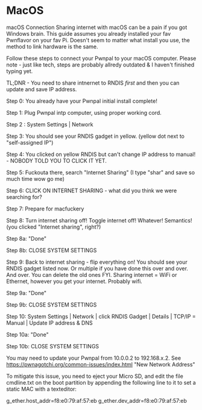 # MacOS
macOS Connection 
Sharing internet with macOS can be a pain if you got Windows brain. This guide assumes you already installed your fav Pwnflavor on your fav Pi. Doesn't seem to matter what install you use, the method to link hardware is the same.  

Follow these steps to connect your Pwnpal to your macOS computer. Please note - just like tech, steps are probably allredy outdated & I haven't finished typing yet. 

TL;DNR - You need to share intnernet to RNDIS *first* and then you can update and save IP address. 

Step 0: You already have your Pwnpal initial install complete! 

Step 1: Plug Pwnpal intp computer, using proper working cord.

Step 2 : System Settings | Network

Step 3: You should see your RNDIS gadget in yellow. (yellow dot next to "self-assigned IP") 

Step 4: You clicked on yellow RNDIS but can't change IP address to manual! - NOBODY TOLD YOU TO CLICK IT YET. 

Step 5: Fuckouta there, search "Internet Sharing" (I type "shar" and save so much time wow go me)

Step 6: CLICK ON INTERNET SHARING - what did you think we were searching for?

Step 7: Prepare for macfuckery

Step 8: Turn internet sharing off! Toggle internet off! Whatever! Semantics! (you clicked "Internet sharing", right?)

Step 8a: "Done"

Step 8b: CLOSE SYSTEM SETTINGS

Step 9: Back to internet sharing - flip everything on! You should see your RNDIS gadget listed now. Or multiple if you have done this over and over. And over. You can delete the old ones FYI. Sharing internet = WiFi or Ethernet, however you get your internet. Probably wifi. 

Step 9a: "Done"

Step 9b: CLOSE SYSTEM SETTINGS

Step 10: System Settings | Network | click RNDIS Gadget | Details | TCP/IP = Manual | Update IP address & DNS

Step 10a: "Done"

Step 10b: CLOSE SYSTEM SETTINGS

You may need to update your Pwnpal from 10.0.0.2 to 192.168.x.2. See https://pwnagotchi.org/common-issues/index.html "New Network Address"

To mitigate this issue, you need to eject your Micro SD, and edit the file cmdline.txt on the boot partition by appending the following line to it to set a static MAC with a texteditor:

g_ether.host_addr=f8:e0:79:af:57:eb g_ether.dev_addr=f8:e0:79:af:57:eb 
